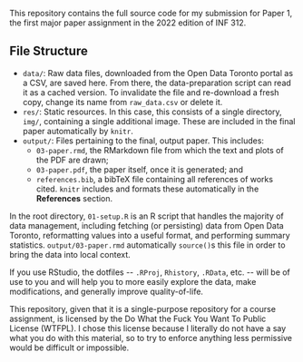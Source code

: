 This repository contains the full source code for my submission for Paper 1, the first major paper assignment in the 2022 edition of INF 312.

## File Structure
- `data/`: Raw data files, downloaded from the Open Data Toronto portal as a CSV, are saved here. From there, the data-preparation script can read it as a cached version. To invalidate the file and re-download a fresh copy, change its name from `raw_data.csv` or delete it.
- `res/`: Static resources. In this case, this consists of a single directory, `img/`, containing a single additional image. These are included in the final paper automatically by `knitr`.
- `output/`: Files pertaining to the final, output paper. This includes:
  - `03-paper.rmd`, the RMarkdown file from which the text and plots of the PDF are drawn;
  - `03-paper.pdf`, the paper itself, once it is generated; and
  - `references.bib`, a bibTeX file containing all references of works cited. `knitr` includes and formats these automatically in the **References** section.
 
In the root directory, `01-setup.R` is an R script that handles the majority of data management, including fetching (or persisting) data from Open Data Toronto, reformatting values into a useful format, and performing summary statistics. `output/03-paper.rmd` automatically `source()`s this file in order to bring the data into local context.

If you use RStudio, the dotfiles -- `.RProj`, `Rhistory`, `.RData`, etc. -- will be of use to you and will help you to more easily explore the data, make modifications, and generally improve quality-of-life.


This repository, given that it is a single-purpose repository for a course assignment, is licensed by the Do What the Fuck You Want To Public License (WTFPL). I chose this license because I literally do not have a say what you do with this material, so to try to enforce anything less permissive would be difficult or impossible.
  